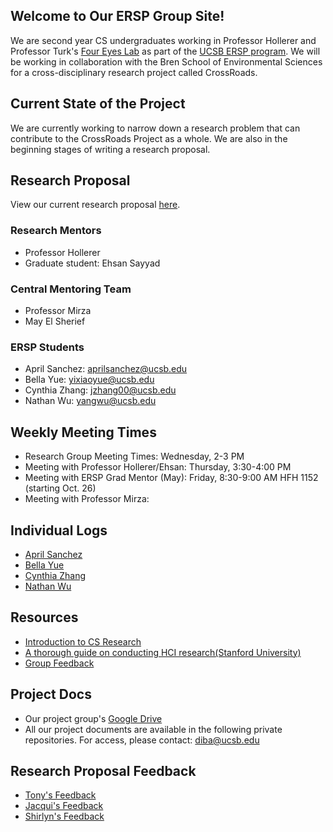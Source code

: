 ## Welcome to Our ERSP Group Site!

We are second year CS undergraduates working in Professor Hollerer and Professor Turk's [Four Eyes Lab](http://ilab.cs.ucsb.edu/) as part of the [UCSB ERSP program](https://sites.google.com/site/erspucsb/home). We will be working in collaboration with the Bren School of Environmental Sciences for a cross-disciplinary research project called CrossRoads. 

## Current State of the Project
We are currently working to narrow down a research problem that can contribute to the CrossRoads Project as a whole. We are also in the beginning stages of writing a research proposal.

## Research Proposal
View our current research proposal [here](https://drive.google.com/file/d/1umTMg874Y08Nut6mAeoGjr1wSl1XrlfA/view?usp=sharing).

### Research Mentors
* Professor Hollerer
* Graduate student: Ehsan Sayyad

### Central Mentoring Team
* Professor Mirza
* May El Sherief 

### ERSP Students
* April Sanchez: aprilsanchez@ucsb.edu
* Bella Yue: yixiaoyue@ucsb.edu
* Cynthia Zhang: jzhang00@ucsb.edu
* Nathan Wu: yangwu@ucsb.edu  


## Weekly Meeting Times

* Research Group Meeting Times: Wednesday, 2-3 PM
* Meeting with Professor Hollerer/Ehsan: Thursday, 3:30-4:00 PM
* Meeting with ERSP Grad Mentor (May): Friday, 8:30-9:00 AM HFH 1152 (starting Oct. 26)
* Meeting with Professor Mirza:


## Individual Logs

* [April Sanchez](https://github.com/ucsb-ersp-2018/hci-aprils-research-log)
* [Bella Yue](https://github.com/ucsb-ersp-2018/hci-bellay-research-log)
* [Cynthia Zhang](https://github.com/ucsb-ersp-2018/hci-cynthiaz-research-log)
* [Nathan Wu](https://github.com/ucsb-ersp-2018/hci-nathanw-research-log)


## Resources

* [Introduction to CS Research](https://sites.google.com/site/erspucsb/home)
* [A thorough guide on conducting HCI research(Stanford University)](https://hci.stanford.edu/courses/cs376/2013/)
* [Group Feedback](https://docs.google.com/document/d/1fLYZLQQGxwF7fKZEtsIWE08p11fFlF39GIZPQ_HfUO8/edit?usp=sharing)

## Project Docs

* Our project group's [Google Drive](https://drive.google.com/drive/folders/1PBM4ZLN9wgPmemLYtUJdgQPpu_hBRtGY?usp=sharing)
* All our project documents are available in the following private repositories. For access, please contact: diba@ucsb.edu 

## Research Proposal Feedback
* [Tony's Feedback](https://docs.google.com/document/d/1PFD3rHPoXuTQfqXaQLrFSqlwVQ3WXEnfMnfspWoyIZA/edit?usp=sharing)
* [Jacqui's Feedback](https://docs.google.com/document/d/1Xr1I0Ke1BYb77yy2Bjh4tZ_sd0NdHe95uQPhFZSt2TE/edit?usp=sharing)
* [Shirlyn's Feedback](https://docs.google.com/document/d/12Qmgtms8_uknwec6sLeuiL4JRPL-Uj0-NkSiVCcvq2M/edit?usp=sharing)
